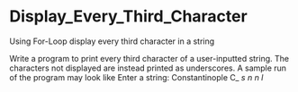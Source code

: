 # Display_Every_Third_Character
Using For-Loop display every third character in a string

Write a program to print every third character of a user-inputted string. The characters
not displayed are instead printed as underscores. A sample run of the program may look
like
Enter a string: Constantinople
C_ _s_ _n_ _n_ _l_
